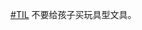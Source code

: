 <p><a href="https://e5n.cc/tags/TIL" class="mention hashtag" rel="tag">#<span>TIL</span></a> 不要给孩子买玩具型文具。</p>